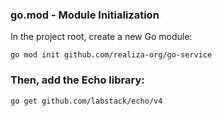 ### go.mod - Module Initialization

In the project root, create a new Go module:

```
go mod init github.com/realiza-org/go-service
```

### Then, add the Echo library:

````
go get github.com/labstack/echo/v4
````



